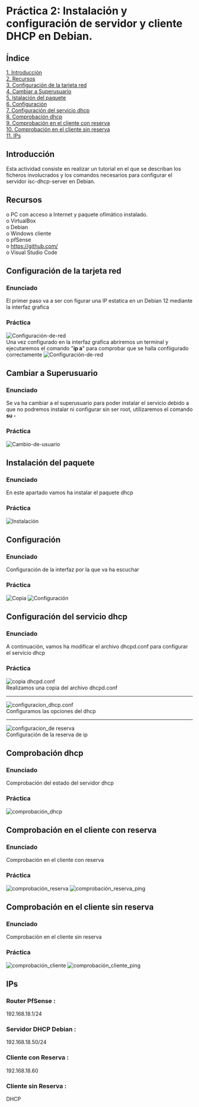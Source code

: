 # Práctica 2: Instalación y configuración de servidor y cliente DHCP en Debian.
## Índice
[1. Introducción](#introducción)  
[2. Recursos ](#recursos)  
[3. Configuración de la tarjeta red](#configuración-de-la-tarjeta-red)  
[4. Cambiar a Superusuario](#cambiar-a-superusuario)  
[5. Istalación del paquete](#instalación-del-paquete)  
[6. Configuración](#configuración)  
[7. Configuración del servicio dhcp](#configuración-del-servicio-dhcp)  
[8. Comprobación dhcp](#comprobación-dhcp)  
[9. Comprobación en el cliente con reserva](#comprobación-en-el-cliente-con-reserva)  
[10. Comprobación en el cliente sin reserva](#comprobación-en-el-cliente-sin-reserva)  
[11. IPs](#ips)  
    

## Introducción
Esta actividad consiste en realizar un tutorial en el que se describan los ficheros involucrados y los comandos necesarios para configurar el servidor isc-dhcp-server en Debian.

## Recursos
o	PC con acceso a Internet y paquete ofimático instalado.  
o	VirtualBox  
o	Debian  
o	Windows cliente  
o	pfSense  
o	https://github.com/  
o	Visual Studio Code 

## Configuración de la tarjeta red

### Enunciado

El primer paso va a ser con figurar una IP estatica en un Debian 12 mediante la interfaz grafica

### Práctica

![Configuración-de-red](files/Captura1.PNG)  
Una vez configurado en la interfaz grafica abriremos un terminal y ejecutaremos el comando "__ip a__" para comprobar que se halla confiigurado correctamente
![Configuración-de-red](files/Captura14.PNG)

## Cambiar a Superusuario

### Enunciado

Se va ha cambiar a el superusuario para poder instalar el servicio debido a que no podremos instalar ni configurar sin ser root, utilizaremos el comando __su -__

### Práctica

![Cambio-de-usuario](files/Captura2.PNG)

## Instalación del paquete

### Enunciado

En este apartado vamos ha instalar el paquete dhcp

### Práctica

![Instalación](files/Captura3.PNG)

## Configuración

### Enunciado

Configuración de la interfaz por la que va ha escuchar

### Práctica

![Copia](files/Captura5.PNG)
![Configuración](files/Captura4.PNG)

## Configuración del servicio dhcp

### Enunciado

A continuación, vamos ha modificar el archivo dhcpd.conf para configurar el servicio dhcp

### Práctica

![copia dhcpd.conf](files/Captura6.PNG)   
Realizamos una copia del archivo dhcpd.conf  
___
![configuracion_dhcp.conf](files/Captura7.PNG)  
Configuramos las opciones del dhcp
___
![configuracion_de reserva](files/Captura8.PNG)  
Configuración de la reserva de ip

## Comprobación dhcp

### Enunciado

Comprobación del estado del servidor dhcp

### Práctica

![comprobación_dhcp](files/Captura9.PNG) 

## Comprobación en el cliente con reserva

### Enunciado

Comprobación en el cliente con reserva

### Práctica

![comprobación_reserva](files/Captura10.PNG)
![comprobación_reserva_ping](files/Captura12.PNG) 

## Comprobación en el cliente sin reserva

### Enunciado

Comprobación en el cliente sin reserva

### Práctica

![comprobación_cliente](files/Captura11.PNG)
![comprobación_cliente_ping](files/Captura13.PNG)

## IPs

### Router PfSense :  
192.168.18.1/24
### Servidor DHCP Debian :  
192.168.18.50/24
### Cliente con Reserva :  
192.168.18.60
### Cliente sin Reserva :
DHCP

